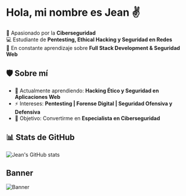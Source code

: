 # Hola, mi nombre es Jean ✌️ 

🔐 Apasionado por la **Ciberseguridad**  
💻 Estudiante de **Pentesting, Ethical Hacking y Seguridad en Redes**  
🚀 En constante aprendizaje sobre **Full Stack Development & Seguridad Web**  


## 🛡️ Sobre mí
- 🌱 Actualmente aprendiendo: **Hacking Ético y Seguridad en Aplicaciones Web**  
- ⚡ Intereses: **Pentesting | Forense Digital | Seguridad Ofensiva y Defensiva**  
- 🎯 Objetivo: Convertirme en **Especialista en Ciberseguridad**


## 📊 Stats de GitHub
![Jean's GitHub stats](https://github-readme-stats.vercel.app/api?username=JEAN-TC&show_icons=true&theme=tokyonight)


##  Banner
![Banner](https://github.com/JEAN-TC/JEAN-TC-/blob/main/JEAN-TC_CyberSecurity_BN.jpg?raw=true)
